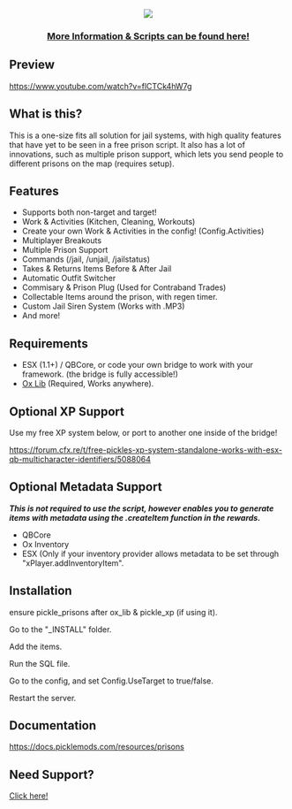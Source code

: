 <div align='center'><img src='https://github.com/PickleModifications/pickle_prisons/assets/111543470/572c7852-a184-454c-ac20-1f809f785ef0'/></div>
<div align='center'><h3><a href='https://picklemods.com/'>More Information & Scripts can be found here!</a></h3></div>

## Preview

https://www.youtube.com/watch?v=flCTCk4hW7g

## What is this?

This is a one-size fits all solution for jail systems, with high quality features that have yet to be seen in a free prison script. 
It also has a lot of innovations, such as multiple prison support, which lets you send people to different prisons on the map (requires setup).

## Features

<ul>
<li>Supports both non-target and target!</li>
<li>Work & Activities (Kitchen, Cleaning, Workouts)</li>
<li>Create your own Work & Activities in the config! (Config.Activities)</li>
<li>Multiplayer Breakouts</li>
<li>Multiple Prison Support</li>
<li>Commands (/jail, /unjail, /jailstatus)</li>
<li>Takes & Returns Items Before & After Jail</li>
<li>Automatic Outfit Switcher</li>
<li>Commisary & Prison Plug (Used for Contraband Trades)</li>
<li>Collectable Items around the prison, with regen timer.</li>
<li>Custom Jail Siren System (Works with .MP3)</li>
<li>And more!</li>

</ul>

## Requirements

* ESX (1.1+) / QBCore, or code your own bridge to work with your framework. (the bridge is fully accessible!)
* <a href='https://github.com/overextended/ox_lib/releases/'>Ox Lib</a> (Required, Works anywhere).

## Optional XP Support

Use my free XP system below, or port to another one inside of the bridge!

https://forum.cfx.re/t/free-pickles-xp-system-standalone-works-with-esx-qb-multicharacter-identifiers/5088064

## Optional Metadata Support

<p><strong><em>This is not required to use the script, however enables you to generate items with metadata using the .createItem function in the rewards.</em></strong></p>

<ul>
	<li>QBCore</li>
	<li>Ox Inventory</li>
	<li>ESX (Only if your inventory provider allows metadata to be set through &quot;xPlayer.addInventoryItem&quot;.</li>
</ul>

## Installation

<p>ensure pickle_prisons after ox_lib & pickle_xp (if using it).</p>
<p>Go to the "_INSTALL" folder.</p>
<p>Add the items.</p>
<p>Run the SQL file.</p>
<p>Go to the config, and set Config.UseTarget to true/false.</p>
<p>Restart the server.</p>

## Documentation

https://docs.picklemods.com/resources/prisons

## Need Support?

<a href='https://picklemods.com'>Click here!</a>
